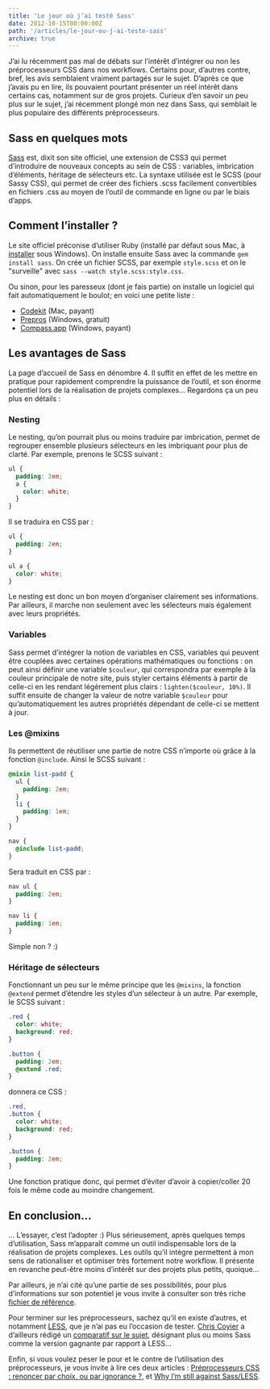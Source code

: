 ```yaml
---
title: 'Le jour où j’ai testé Sass'
date: 2012-10-15T00:00:00Z
path: '/articles/le-jour-ou-j-ai-teste-sass'
archive: true
---
```


J’ai lu récemment pas mal de débats sur l’intérêt d’intégrer ou non les préprocesseurs CSS dans nos workflows. Certains pour, d’autres contre, bref, les avis semblaient vraiment partagés sur le sujet. D’après ce que j’avais pu en lire, ils pouvaient pourtant présenter un réel intérêt dans certains cas, notamment sur de gros projets. Curieux d’en savoir un peu plus sur le sujet, j’ai récemment plongé mon nez dans Sass, qui semblait le plus populaire des différents préprocesseurs.

## Sass en quelques mots

[Sass](http://sass-lang.com/) est, dixit son site officiel, une extension de CSS3 qui permet d’introduire de nouveaux concepts au sein de CSS : variables, imbrication d’éléments, héritage de sélecteurs etc. La syntaxe utilisée est le SCSS (pour Sassy CSS), qui permet de créer des fichiers .scss facilement convertibles en fichiers .css au moyen de l’outil de commande en ligne ou par le biais d’apps.

## Comment l’installer ?

Le site officiel préconise d’utiliser Ruby (installé par défaut sous Mac, à [installer](http://rubyinstaller.org/downloads/) sous Windows). On installe ensuite Sass avec la commande `gem install sass`. On crée un fichier SCSS, par exemple `style.scss` et on le "surveille" avec `sass --watch style.scss:style.css`.

Ou sinon, pour les paresseux (dont je fais partie) on installe un logiciel qui fait automatiquement le boulot; en voici une petite liste :

- [Codekit](http://incident57.com/codekit/) (Mac, payant)
- [Prepros](http://alphapixels.com/prepros/) (Windows, gratuit)
- [Compass.app](http://compass.handlino.com/) (Windows, payant)

## Les avantages de Sass

La page d’accueil de Sass en dénombre 4. Il suffit en effet de les mettre en pratique pour rapidement comprendre la puissance de l’outil, et son énorme potentiel lors de la réalisation de projets complexes… Regardons ça un peu plus en détails :

### Nesting

Le nesting, qu’on pourrait plus ou moins traduire par imbrication, permet de regrouper ensemble plusieurs sélecteurs en les imbriquant pour plus de clarté. Par exemple, prenons le SCSS suivant :

```scss
ul {
  padding: 2em;
  a {
    color: white;
  }
}
```

Il se traduira en CSS par :

```css
ul {
  padding: 2em;
}

ul a {
  color: white;
}
```

Le nesting est donc un bon moyen d’organiser clairement ses informations. Par ailleurs, il marche non seulement avec les sélecteurs mais également avec leurs propriétés.

### Variables

Sass permet d’intégrer la notion de variables en CSS, variables qui peuvent être couplées avec certaines opérations mathématiques ou fonctions : on peut ainsi définir une variable `$couleur`, qui correspondra par exemple à la couleur principale de notre site, puis styler certains éléments à partir de celle-ci en les rendant légèrement plus clairs : `lighten($couleur, 10%)`. Il suffit ensuite de changer la valeur de notre variable `$couleur` pour qu’automatiquement les autres propriétés dépendant de celle-ci se mettent à jour.

### Les @mixins

Ils permettent de réutiliser une partie de notre CSS n’importe où grâce à la fonction `@include`. Ainsi le SCSS suivant :

```scss
@mixin list-padd {
  ul {
    padding: 2em;
  }
  li {
    padding: 1em;
  }
}

nav {
  @include list-padd;
}
```

Sera traduit en CSS par :

```css
nav ul {
  padding: 2em;
}

nav li {
  padding: 1em;
}
```

Simple non ? :)

### Héritage de sélecteurs

Fonctionnant un peu sur le même principe que les `@mixins`, la fonction `@extend` permet d’étendre les styles d’un sélecteur à un autre. Par exemple, le SCSS suivant :

```scss
.red {
  color: white;
  background: red;
}

.button {
  padding: 2em;
  @extend .red;
}
```

donnera ce CSS :

```css
.red,
.button {
  color: white;
  background: red;
}

.button {
  padding: 2em;
}
```

Une fonction pratique donc, qui permet d’éviter d’avoir à copier/coller 20 fois le même code au moindre changement.

## En conclusion…

… L’essayer, c’est l’adopter :) Plus sérieusement, après quelques temps d’utilisation, Sass m’apparaît comme un outil indispensable lors de la réalisation de projets complexes. Les outils qu’il intègre permettent à mon sens de rationaliser et optimiser très fortement notre workflow. Il présente en revanche peut-être moins d’intérêt sur des projets plus petits, quoique…

Par ailleurs, je n’ai cité qu’une partie de ses possibilités, pour plus d’informations sur son potentiel je vous invite à consulter son très riche [fichier de référence](http://sass-lang.com/docs/yardoc/file.SASS_REFERENCE.html).

Pour terminer sur les préprocesseurs, sachez qu’il en existe d’autres, et notamment [LESS](http://lesscss.org/), que je n’ai pas eu l’occasion de tester. [Chris Coyier](http://chriscoyier.net/) a d’ailleurs rédigé un [comparatif sur le sujet](http://css-tricks.com/sass-vs-less/), désignant plus ou moins Sass comme la version gagnante par rapport à LESS…

Enfin, si vous voulez peser le pour et le contre de l’utilisation des préprocesseurs, je vous invite à lire ces deux articles : [Préprocesseurs CSS : renoncer par choix, ou par ignorance ?](http://blog.kaelig.fr/post/24877648508/preprocesseurs-css-renoncer-par-choix-ou-par), et [Why I’m still against Sass/LESS](http://www.amberweinberg.com/why-im-still-against-sass-less/).
